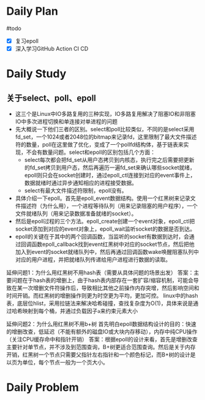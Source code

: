 # Daily Plan
#todo
- [x] 复习epoll
- [x] 深入学习GitHub Action CI CD
# Daily Study
## 关于select、poll、epoll
- 这三个是Linux中IO多路复用的三种实现，IO多路复用解决了阻塞IO和非阻塞IO中多次进程切换和单连接对单进程的问题
- 先大概说一下他们三者的区别。select和poll比较类似，不同的是select采用fd_set，一个1024或者2048位的bitmap来记录fd，这里限制了最大文件描述符的数量，poll在这里做了优化，变成了一个pollfd结构体，基于链表来实现，不会有数量问题。select和epoll的区别包括几个方面：
  - select每次都会把fd_set从用户态拷贝到内核态，执行完之后需要把更新的fd_set拷贝到用户态，然后再遍历一遍fd_set来确认哪些socket就绪，epoll则只会在socket创建时，通过epoll_ctl连接到对应的event事件上，数据就绪时通过异步通知相应的进程接受数据。
  - select有最大文件描述符限制，epoll没有。
- 具体介绍一下epoll。首先是epoll_event数据结构。使用一个红黑树来记录文件描述符（为什么用），一个进程等待队列（用来记录阻塞的用户程序），一个文件就绪队列（用来记录数据准备就绪的socket）。
- 然后是epoll过程的三个方法。epoll_create创建一个event对象，epoll_ctl把socket添加到对应的event对象上，epoll_wait监听socket的数据是否到达。
- epoll的关键在于其中的两个回调函数，当监听的socket有数据到达时，会通过回调函数epoll_callback找到event红黑树中对应的socket节点，然后把他加入到event的socket就绪队列中，然后再通过回调函数wake唤醒阻塞队列中对应的用户进程，并把就绪队列传递给用户进程进行数据的读取。

延伸问题1：为什么用红黑树不用hash表（需要从具体问题的场景出发）
答案：主要问题在于hash表的增删上，由于hash表内部存在一套扩容/缩容机制，可能会导致在某一次增删文件符操作后，导致相比其他之前操作内存突增，然后影响空间和时间开销。而红黑树的增删操作则更为时空更为平均，更加可控。
linux中的hash表，底层位hlist，采用拉链法来解决哈希碰撞，查找复杂度为O(1)，具体来说是通过哈希映射到每个桶，并通过负载因子`a`来约束元素大小

延伸问题2：为什么用红黑树不用b+树
首先明白epoll数据结构设计的目的：快速的增删改查，低延迟（不能有额外的磁盘IO或大块内存移动），内存中纯CPU操作（关注CPU缓存命中和指针开销）
答案：根据epoll的设计来看，首先是增删改查主要针对单节点，并不涉及到范围查询，B+树更适合范围查询。然后是关于内存开销，红黑树一个节点只需要父指针左右指针和一个颜色标记，而B+树的设计是以页为单位，每个节点一般为一个页大小。
# Daily Problem
